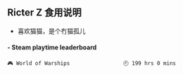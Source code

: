 ## Ricter Z 食用说明
- 喜欢猫猫，是个冇猫孤儿

<!-- steam-box start -->
#### - Steam playtime leaderboard
```text
🎮 World of Warships                 🕘 199 hrs 0 mins
```
<!-- Powered by https://github.com/YouEclipse/steam-box . -->
<!-- steam-box end -->
